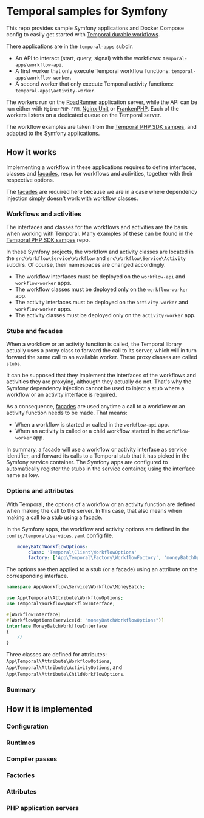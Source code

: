 # Temporal samples for Symfony

This repo provides sample Symfony applications and Docker Compose config to easily get started with [Temporal durable workflows](https://temporal.io/).

There applications are in the `temporal-apps` subdir.
- An API to interact (start, query, signal) with the workflows: `temporal-apps\workflow-api`.
- A first worker that only execute Temporal workflow functions: `temporal-apps\workflow-worker`.
- A second worker that only execute Temporal activity functions: `temporal-apps\activity-worker`.

The workers run on the [RoadRunner](https://roadrunner.dev/) application server, while the API can be
run either with `Nginx+PHP-FPM`, [Nginx Unit](https://unit.nginx.org/) or [FrankenPHP](https://frankenphp.dev/).
Each of the workers listens on a dedicated queue on the Temporal server.

The workflow examples are taken from the [Temporal PHP SDK sampes](https://github.com/temporalio/samples-php), and adapted to the Symfony applications.

## How it works

Implementing a workflow in these applications requires to define interfaces, classes and [facades](https://github.com/lagdo/symfony-facades), resp. for workflows and activities, together with their respective options.

The [facades](https://github.com/lagdo/symfony-facades) are required here because we are in a case where dependency injection simply doesn't work with workflow classes.

### Workflows and activities

The interfaces and classes for the workflows and activities are the basis when working with Temporal.
Many examples of these can be found in the [Temporal PHP SDK sampes](https://github.com/temporalio/samples-php) repo.

In these Symfony projects, the workflow and activity classes are located in the `src\Workflow\Service\Workflow` and `src\Workflow\Service\Activity` subdirs. Of course, their namespaces are changed accordingly.

- The workflow interfaces must be deployed on the `workflow-api` and `workflow-worker` apps.
- The workflow classes must be deployed only on the `workflow-worker` app.
- The activity interfaces must be deployed on the `activity-worker` and `workflow-worker` apps.
- The activity classes must be deployed only on the `activity-worker` app.

### Stubs and facades

When a workflow or an activity function is called, the Temporal library actually uses a proxy class to forward the call to its server, which will in turn forward the same call to an available worker.
These proxy classes are called `stubs`.

It can be supposed that they implement the interfaces of the workflows and activities they are proxying, althougth they actually do not. That's why the Symfony dependency injection cannot be used to inject a stub where a workflow or an activity interface is required.

As a consequence, [facades](https://github.com/lagdo/symfony-facades) are used anytime a call to a workflow or an activity function needs to be made.
That means:
- When a workflow is started or called in the `workflow-api` app.
- When an actiivity is called or a child workflow started in the `workflow-worker` app.

In summary, a facade will use a workflow or activity interface as service identifier, and forward its calls to a Temporal stub that it has picked in the Symfony service container.
The Symfony apps are configured to automatically register the stubs in the service container, using the interface name as key.

### Options and attributes

With Temporal, the options of a workflow or an activity function are defined when making the call to the server.
In this case, that also means when making a call to a stub using a facade.

In the Symfony apps, the workflow and activity options are defined in the `config/temporal/services.yaml` config file.

```yaml
    moneyBatchWorkflowOptions:
        class: 'Temporal\Client\WorkflowOptions'
        factory: ['App\Temporal\Factory\WorkflowFactory', 'moneyBatchOptions']
```

The options are then applied to a stub (or a facade) using an attribute on the corresponding interface.

```php
namespace App\Workflow\Service\Workflow\MoneyBatch;

use App\Temporal\Attribute\WorkflowOptions;
use Temporal\Workflow\WorkflowInterface;

#[WorkflowInterface]
#[WorkflowOptions(serviceId: "moneyBatchWorkflowOptions")]
interface MoneyBatchWorkflowInterface
{
    //
}
```

Three classes are defined for attributes: `App\Temporal\Attribute\WorkflowOptions`, `App\Temporal\Attribute\ActivityOptions`, and `App\Temporal\Attribute\ChildWorkflowOptions`.

### Summary

## How it is implemented

### Configuration

### Runtimes

### Compiler passes

### Factories

### Attributes

### PHP application servers
